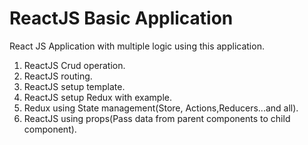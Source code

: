 # ReactJS Basic Application
React JS Application with multiple logic using this application.
1. ReactJS Crud operation.
2. ReactJS routing.
3. ReactJS setup template.
4. ReactJS setup Redux with example.
5. Redux using State management(Store, Actions,Reducers...and all).
6. ReactJS using props(Pass data from parent components to child component).
